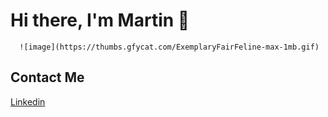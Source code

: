 # Hi there, I'm Martin 👋
      ![image](https://thumbs.gfycat.com/ExemplaryFairFeline-max-1mb.gif)
   
## Contact Me
[Linkedin](https://www.linkedin.com/in/mart%C3%ADn-raschinsky-083546158/)
